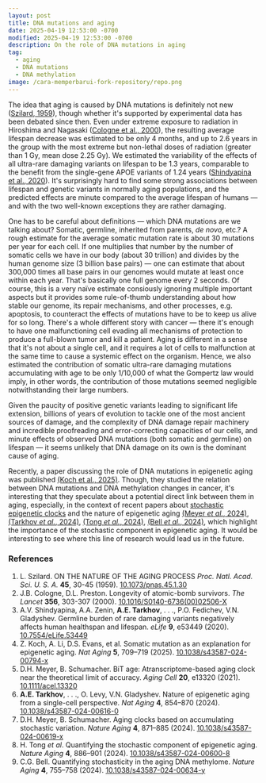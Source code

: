 ```yaml
---
layout: post
title: DNA mutations and aging
date: 2025-04-19 12:53:00 -0700
modified: 2025-04-19 12:53:00 -0700
description: On the role of DNA mutations in aging
tag:
  - aging
  - DNA mutations
  - DNA methylation
image: /cara-memperbarui-fork-repository/repo.png
---
```



The idea that aging is caused by DNA mutations is definitely not new ([Szilard, 1959](https://www.pnas.org/doi/10.1073/pnas.45.1.30?url_ver=Z39.88-2003&rfr_id=ori:rid:crossref.org&rfr_dat=cr_pub%20%200pubmed)), though whether it's supported by experimental data has been debated since then. Even under extreme exposure to radiation in Hiroshima and Nagasaki ([Cologne et al., 2000](https://www.thelancet.com/journals/lancet/article/PIIS0140-6736(00)02506-X/abstract)), the resulting average lifespan decrease was estimated to be only 4 months, and up to 2.6 years in the group with the most extreme but non-lethal doses of radiation (greater than 1 Gy, mean dose 2.25 Gy). We estimated the variability of the effects of all ultra-rare damaging variants on lifespan to be 1.3 years, comparable to the benefit from the single-gene APOE variants of 1.24 years ([Shindyapina et al., 2020](https://doi.org/10.7554/eLife.53449)). It's surprisingly hard to find some strong associations between lifespan and genetic variants in normally aging populations, and the predicted effects are minute compared to the average lifespan of humans — and with the two well-known exceptions they are rather damaging.

One has to be careful about definitions — which DNA mutations are we talking about? Somatic, germline, inherited from parents, *de novo*, etc.? A rough estimate for the average somatic mutation rate is about 30 mutations per year for each cell. If one multiplies that number by the number of somatic cells we have in our body (about 30 trillion) and divides by the human genome size (3 billion base pairs) — one can estimate that about 300,000 times all base pairs in our genomes would mutate at least once within each year. That's basically one full genome every 2 seconds. Of course, this is a very naïve estimate consiously ignoring multiple important aspects but it provides some rule-of-thumb understanding about how stable our genome, its repair mechanisms, and other processes, e.g. apoptosis, to counteract the effects of mutations have to be to keep us alive for so long. There's a whole different story with cancer — there it's enough to have one malfunctioning cell evading all mechanisms of protection to produce a full-blown tumor and kill a patient. Aging is different in a sense that it's not about a single cell, and it requires a lot of cells to malfunction at the same time to cause a systemic effect on the organism. Hence, we also estimated the contribution of somatic ultra-rare damaging mutations accumulating with age to be only 1/10,000 of what the Gompertz law would imply, in other words, the contribution of those mutations seemed negligible notwithstanding their large numbers. 

Given the paucity of positive genetic variants leading to significant life extension, billions of years of evolution to tackle one of the most ancient sources of damage, and the complexity of DNA damage repair machinery and incredible proofreading and error-correcting capacities of our cells, and minute effects of observed DNA mutations (both somatic and germline) on lifespan — it seems unlikely that DNA damage on its own is the dominant cause of aging. 

Recently, a paper discussing the role of DNA mutations in epigenetic aging was published [(Koch et al., 2025)](https://doi.org/10.1038/s43587-024-00794-x). Though, they studied the relation between DNA mutations and DNA methylation changes in cancer, it's interesting that they speculate about a potential direct link between them in aging, especially, in the context of recent papers about [stochastic epigenetic clocks](/temporal-scaling-of-aging/) and the nature of epigenetic aging [(Meyer *et al.*, 2024)](https://doi.org/10.1038/s43587-024-00619-x), [(Tarkhov *et al.*, 2024)](https://doi.org/10.1038/s43587-024-00616-0), [(Tong *et al.*, 2024)](https://doi.org/10.1038/s43587-024-00600-8), [(Bell *et al.*, 2024)](https://doi.org/10.1038/s43587-024-00634-y), which highlight the importance of the stochastic component in epigenetic aging. It would be interesting to see where this line of research would lead us in the future.

### References

1. L. Szilard. ON THE NATURE OF THE AGING PROCESS *Proc. Natl. Acad. Sci. U. S. A.* **45**, 30-45 (1959). [10.1073/pnas.45.1.30](https://www.pnas.org/doi/10.1073/pnas.45.1.30?url_ver=Z39.88-2003&rfr_id=ori:rid:crossref.org&rfr_dat=cr_pub%20%200pubmed)
2. J.B. Cologne, D.L. Preston. Longevity of atomic-bomb survivors. *The Lancet* **356**, 303-307 (2000). [10.1016/S0140-6736(00)02506-X](https://www.thelancet.com/journals/lancet/article/PIIS0140-6736(00)02506-X/abstract)
3. A.V. Shindyapina, A.A. Zenin, **A.E. Tarkhov**, \. \. \., P.O. Fedichev, V.N. Gladyshev. Germline burden of rare damaging variants negatively affects human healthspan and lifespan. *eLife* **9**, e53449 (2020). [10.7554/eLife.53449](https://doi.org/10.7554/eLife.53449)
4. Z. Koch, A. Li, D.S. Evans, et al. Somatic mutation as an explanation for epigenetic aging. *Nat Aging* **5**, 709–719 (2025). [10.1038/s43587-024-00794-x](https://doi.org/10.1038/s43587-024-00794-x)
5. D.H. Meyer, B. Schumacher. BiT age: Atranscriptome-based aging clock near the theoretical limit of accuracy. *Aging Cell* **20**, e13320 (2021). [10.1111/acel.13320](https://doi.org/10.1111/acel.13320)
6. **A.E. Tarkhov**, \. \. \., O. Levy, V.N. Gladyshev. Nature of epigenetic aging from a single-cell perspective. *Nat Aging* **4**, 854–870 (2024). [10.1038/s43587-024-00616-0](https://doi.org/10.1038/s43587-024-00616-0)
7. D.H. Meyer, B. Schumacher. Aging clocks based on accumulating stochastic variation. *Nature Aging* **4**, 871–885 (2024). [10.1038/s43587-024-00619-x](https://doi.org/10.1038/s43587-024-00619-x)
8. H. Tong *et al*. Quantifying the stochastic component of epigenetic aging. *Nature Aging* **4**, 886–901 (2024). [10.1038/s43587-024-00600-8](https://doi.org/10.1038/s43587-024-00600-8)
9. C.G. Bell. Quantifying stochasticity in the aging DNA methylome. *Nature Aging* **4**, 755–758 (2024). [10.1038/s43587-024-00634-y](https://doi.org/10.1038/s43587-024-00634-y)
